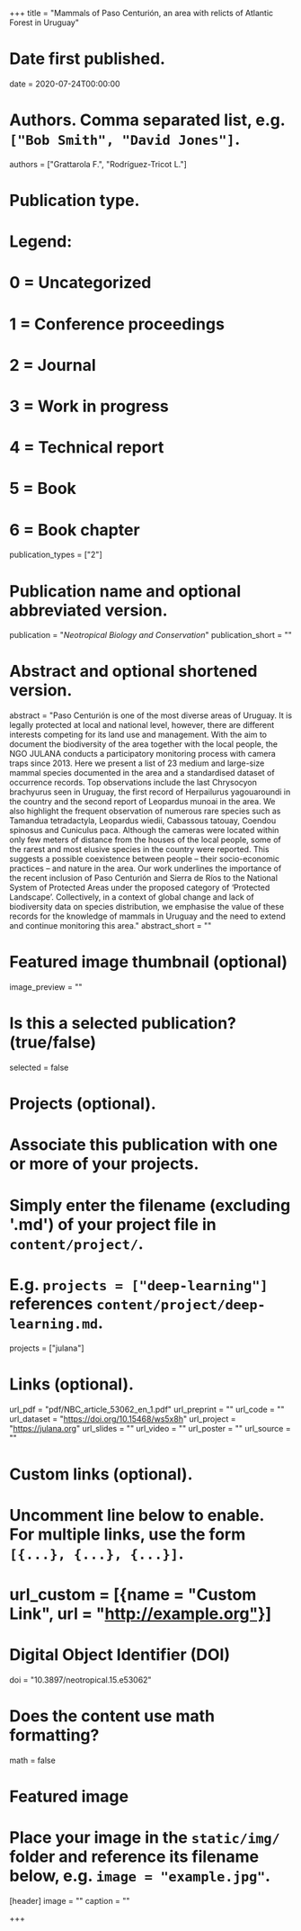 +++
title = "Mammals of Paso Centurión, an area with relicts of Atlantic Forest in Uruguay"

# Date first published.
date = 2020-07-24T00:00:00

# Authors. Comma separated list, e.g. `["Bob Smith", "David Jones"]`.
authors = ["Grattarola F.", "Rodríguez-Tricot L."]

# Publication type.
# Legend:
# 0 = Uncategorized
# 1 = Conference proceedings
# 2 = Journal
# 3 = Work in progress
# 4 = Technical report
# 5 = Book
# 6 = Book chapter
publication_types = ["2"]

# Publication name and optional abbreviated version.
publication = "*Neotropical Biology and Conservation*"
publication_short = ""

# Abstract and optional shortened version.
abstract = "Paso Centurión is one of the most diverse areas of Uruguay. It is legally protected at local and national level, however, there are different interests competing for its land use and management. With the aim to document the biodiversity of the area together with the local people, the NGO JULANA conducts a participatory monitoring process with camera traps since 2013. Here we present a list of 23 medium and large-size mammal species documented in the area and a standardised dataset of occurrence records. Top observations include the last Chrysocyon brachyurus seen in Uruguay, the first record of Herpailurus yagouaroundi in the country and the second report of Leopardus munoai in the area. We also highlight the frequent observation of numerous rare species such as Tamandua tetradactyla, Leopardus wiedii, Cabassous tatouay, Coendou spinosus and Cuniculus paca. Although the cameras were located within only few meters of distance from the houses of the local people, some of the rarest and most elusive species in the country were reported. This suggests a possible coexistence between people – their socio-economic practices – and nature in the area. Our work underlines the importance of the recent inclusion of Paso Centurión and Sierra de Ríos to the National System of Protected Areas under the proposed category of ‘Protected Landscape’. Collectively, in a context of global change and lack of biodiversity data on species distribution, we emphasise the value of these records for the knowledge of mammals in Uruguay and the need to extend and continue monitoring this area."
abstract_short = ""

# Featured image thumbnail (optional)
image_preview = ""

# Is this a selected publication? (true/false)
selected = false

# Projects (optional).
#   Associate this publication with one or more of your projects.
#   Simply enter the filename (excluding '.md') of your project file in `content/project/`.
#   E.g. `projects = ["deep-learning"]` references `content/project/deep-learning.md`.
projects = ["julana"]

# Links (optional).
url_pdf = "pdf/NBC_article_53062_en_1.pdf"
url_preprint = ""
url_code = ""
url_dataset = "https://doi.org/10.15468/ws5x8h"
url_project = "https://julana.org"
url_slides = ""
url_video = ""
url_poster = ""
url_source = ""

# Custom links (optional).
#   Uncomment line below to enable. For multiple links, use the form `[{...}, {...}, {...}]`.
# url_custom = [{name = "Custom Link", url = "http://example.org"}]

# Digital Object Identifier (DOI)
doi = "10.3897/neotropical.15.e53062"

# Does the content use math formatting?
math = false

# Featured image
# Place your image in the `static/img/` folder and reference its filename below, e.g. `image = "example.jpg"`.
[header]
image = ""
caption = ""

+++

